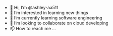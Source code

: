 - 👋 Hi, I’m @ashley-aa511
- 👀 I’m interested in learning new things
- 🌱 I’m currently learning software engineering
- 💞️ I’m looking to collaborate on cloud developing
- 📫 How to reach me ...

<!---
ashley-aa511/ashley-aa511 is a ✨ special ✨ repository because its `README.md` (this file) appears on your GitHub profile.
You can click the Preview link to take a look at your changes.
--->
